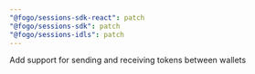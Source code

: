 ```yaml
---
"@fogo/sessions-sdk-react": patch
"@fogo/sessions-sdk": patch
"@fogo/sessions-idls": patch
---
```


Add support for sending and receiving tokens between wallets
